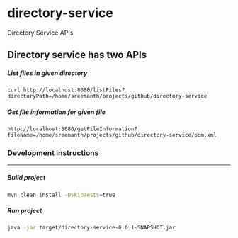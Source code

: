 # directory-service
Directory Service APIs

Directory service has two APIs
--------------------------------------------------------
##### List files in given directory
```ssh
curl http://localhost:8080/listFiles?directoryPath=/home/sreemanth/projects/github/directory-service
```

##### Get file information for given file
```ssh
http://localhost:8080/getFileInformation?fileName=/home/sreemanth/projects/github/directory-service/pom.xml
```
### Development instructions
-----------------------------------

##### Build project

```sh
mvn clean install -DskipTests=true
```

##### Run project 
```sh
java -jar target/directory-service-0.0.1-SNAPSHOT.jar
```
